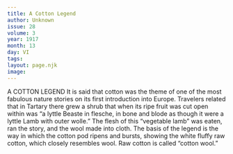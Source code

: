 ```yaml
---
title: A Cotton Legend
author: Unknown
issue: 28
volume: 3
year: 1917
month: 13
day: VI
tags:
layout: page.njk
image:
---
```

A COTTON LEGEND    It is said that cotton was the theme of one of the most fabulous nature stories on its first introduction into Europe. Travelers related that in Tartary there grew a shrub that when its ripe fruit was cut open within was “a lyttle Beaste in flesche, in bone and blode as though it were a lyttle Lamb with outer wolle.” The flesh of this “vegetable lamb” was eaten, ran the story, and the wool made into cloth. The basis of the legend is the way in which the cotton pod ripens and bursts, showing the white fluffy raw cotton, which closely resembles wool. Raw cotton is called “cotton wool.” 




